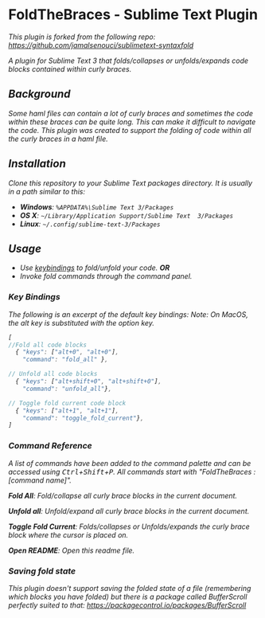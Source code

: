 
# FoldTheBraces - Sublime Text Plugin
<i>This plugin is forked from the following repo: https://github.com/jamalsenouci/sublimetext-syntaxfold

A plugin for Sublime Text 3 that folds/collapses or unfolds/expands code blocks contained within curly braces.

## Background
Some haml files can contain a lot of curly braces and sometimes the code within these braces can be quite long. This can make it difficult to navigate the code. This plugin was created to support the folding of code within all the curly braces in a haml file.

## Installation
Clone this repository to your Sublime Text packages directory. It is usually in a path similar to this:
-   **Windows**:  `%APPDATA%\Sublime Text 3/Packages`
-   **OS X**:  `~/Library/Application Support/Sublime Text  3/Packages`
-   **Linux**:  `~/.config/sublime-text-3/Packages`


## Usage
- Use [keybindings](#key-bindings) to fold/unfold your code.
**OR** 
- Invoke fold commands through the command panel.

### Key Bindings

The following is an excerpt of the default key bindings:
<i>Note: On MacOS, the alt key is substituted with the option key.</i>

```js
[
//Fold all code blocks
  { "keys": ["alt+0", "alt+0"],
    "command": "fold_all" },

// Unfold all code blocks
  { "keys": ["alt+shift+0", "alt+shift+0"],
    "command": "unfold_all"},

// Toggle fold current code block
  { "keys": ["alt+1", "alt+1"],
    "command": "toggle_fold_current"},
]
```

### Command Reference

A list of commands have been added to the command palette and can be accessed using <kbd>Ctrl</kbd>+<kbd>Shift</kbd>+<kbd>P</kbd>.
All commands start with "FoldTheBraces : [command name]".

***Fold All***:
Fold/collapse all curly brace blocks in the current document.

***Unfold all***:
Unfold/expand all curly brace blocks in the current document.

***Toggle Fold Current***:
Folds/collapses or Unfolds/expands the curly brace block where the cursor is placed on.

***Open README***:
Open this readme file.

### Saving fold state

This plugin doesn't support saving the folded state of a file (remembering which blocks you have folded) but there is a package called BufferScroll perfectly suited to that: https://packagecontrol.io/packages/BufferScroll
